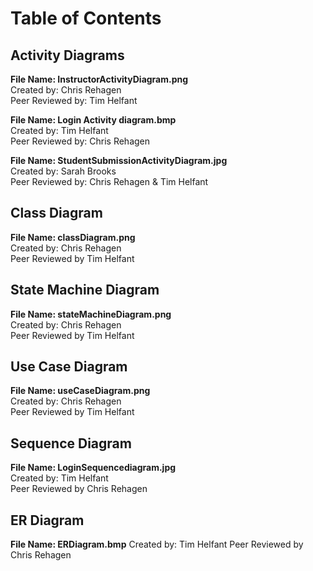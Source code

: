 # Table of Contents

## Activity Diagrams

**File Name: InstructorActivityDiagram.png**   
Created by: Chris Rehagen  
Peer Reviewed by: Tim Helfant  

**File Name: Login Activity diagram.bmp**    
Created by: Tim Helfant  
Peer Reviewed by: Chris Rehagen  

**File Name: StudentSubmissionActivityDiagram.jpg**    
Created by: Sarah Brooks  
Peer Reviewed by: Chris Rehagen & Tim Helfant 

## Class Diagram  

**File Name: classDiagram.png**  
Created by: Chris Rehagen  
Peer Reviewed by Tim Helfant  

## State Machine Diagram  

**File Name: stateMachineDiagram.png**   
Created by: Chris Rehagen  
Peer Reviewed by Tim Helfant  

## Use Case Diagram  

**File Name: useCaseDiagram.png**    
Created by: Chris Rehagen  
Peer Reviewed by Tim Helfant  

## Sequence Diagram
**File Name: LoginSequencediagram.jpg**  
Created by: Tim Helfant  
Peer Reviewed by Chris Rehagen 

## ER Diagram
**File Name: ERDiagram.bmp**
Created by: Tim Helfant
Peer Reviewed by Chris Rehagen


